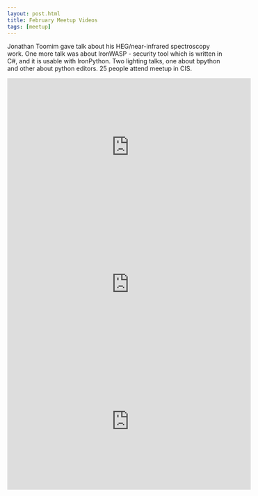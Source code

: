 ```yaml
---
layout: post.html
title: February Meetup Videos
tags: [meetup]
---
```



Jonathan Toomim gave talk about his HEG/near-infrared spectroscopy work. One more talk was about IronWASP - security tool which is written in C#, and it is usable with IronPython. Two lighting talks, one about bpython and other about python editors. 25 people attend meetup in CIS.

<iframe frameborder="0" allowfullscreen="" width="560" height="315" 
   src="http://www.youtube.com/embed/1BkhLI6YxY4?wmode=transparent&showinfo=0&rel=0&autohide=1&autoplay=0"
   frameborder="0" allowfullscreen>
</iframe>

<iframe frameborder="0" allowfullscreen="" width="560" height="315" 
   src="http://www.youtube.com/embed/aotkZjoym1A?wmode=transparent&showinfo=0&rel=0&autohide=1&autoplay=0"
   frameborder="0" allowfullscreen>
</iframe>

<iframe frameborder="0" allowfullscreen="" width="560" height="315" 
   src="http://www.youtube.com/embed/AoO2ATlTSFw?wmode=transparent&showinfo=0&rel=0&autohide=1&autoplay=0"
   frameborder="0" allowfullscreen>
</iframe>
